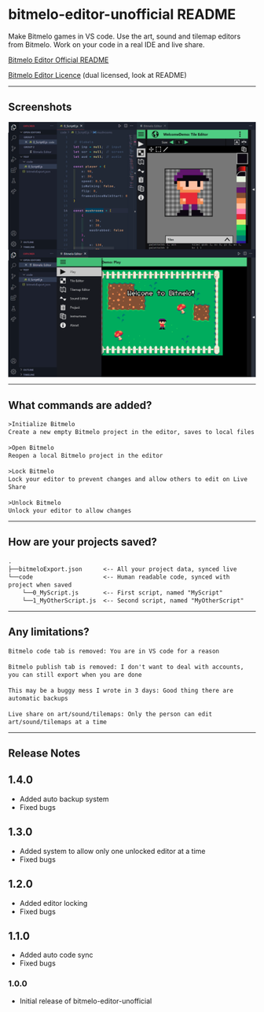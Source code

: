 # bitmelo-editor-unofficial README

Make Bitmelo games in VS code. Use the art, sound and tilemap editors from Bitmelo. Work on your code in a real IDE and live share.

[Bitmelo Editor Official README](./reactApp/README.md)

[Bitmelo Editor Licence](./reactApp/agpl.txt) (dual licensed, look at README)

---

## Screenshots

<div style="display: flex; flex-direction: row; flex-wrap: wrap;" >
	<img src="./images/editor.png" style="flex: 1" alt="drawing" width="480"/>
	<img src="./images/game.png" style="flex: 1" alt="drawing" width="480"/>
</div>

---

## What commands are added?
	>Initialize Bitmelo
	Create a new empty Bitmelo project in the editor, saves to local files

	>Open Bitmelo
	Reopen a local Bitmelo project in the editor

	>Lock Bitmelo
	Lock your editor to prevent changes and allow others to edit on Live Share

	>Unlock Bitmelo
	Unlock your editor to allow changes

---

## How are your projects saved?
	.
	├──bitmeloExport.json      <-- All your project data, synced live
	└──code                    <-- Human readable code, synced with project when saved
		└──0_MyScript.js       <-- First script, named "MyScript"
		└──1_MyOtherScript.js  <-- Second script, named "MyOtherScript"

---

## Any limitations?
	Bitmelo code tab is removed: You are in VS code for a reason

	Bitmelo publish tab is removed: I don't want to deal with accounts, you can still export when you are done
	
	This may be a buggy mess I wrote in 3 days: Good thing there are automatic backups

	Live share on art/sound/tilemaps: Only the person can edit art/sound/tilemaps at a time

---

## Release Notes

## 1.4.0
- Added auto backup system
- Fixed bugs

## 1.3.0
- Added system to allow only one unlocked editor at a time
- Fixed bugs

## 1.2.0

- Added editor locking
- Fixed bugs

## 1.1.0

- Added auto code sync
- Fixed bugs

### 1.0.0

- Initial release of bitmelo-editor-unofficial